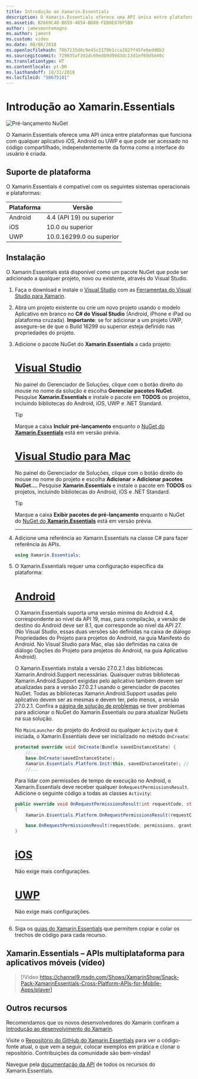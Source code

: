 ```yaml
---
title: Introdução ao Xamarin.Essentials
description: O Xamarin.Essentials oferece uma API única entre plataformas que funciona com qualquer aplicativo iOS, Android ou UWP e que pode ser acessado no código compartilhado, independentemente da forma como a interface do usuário é criada.
ms.assetid: B2669C48-B659-4854-BD80-FEB0E876F5B9
author: jamesmontemagno
ms.author: jamont
ms.custom: video
ms.date: 08/08/2018
ms.openlocfilehash: 78b7235d8c9e45c2179b1cca2827f45fe6edd8b2
ms.sourcegitcommit: 729035af392dc60edb9d99d3dc13d1ef69d5e46c
ms.translationtype: HT
ms.contentlocale: pt-BR
ms.lasthandoff: 10/31/2018
ms.locfileid: "50675101"
---
```

# <a name="get-started-with-xamarinessentials"></a>Introdução ao Xamarin.Essentials

![Pré-lançamento NuGet](~/media/shared/pre-release.png)

O Xamarin.Essentials oferece uma API única entre plataformas que funciona com qualquer aplicativo iOS, Android ou UWP e que pode ser acessado no código compartilhado, independentemente da forma como a interface do usuário é criada.

## <a name="platform-support"></a>Suporte de plataforma

O Xamarin.Essentials é compatível com os seguintes sistemas operacionais e plataformas:

| Plataforma | Versão |
| --- | --- |
| Android | 4.4 (API 19) ou superior |
| iOS |10.0 ou superior |
| UWP | 10.0.16299.0 ou superior |

## <a name="installation"></a>Instalação

O Xamarin.Essentials está disponível como um pacote NuGet que pode ser adicionado a qualquer projeto, novo ou existente, através do Visual Studio.

1. Faça o download e instale o [Visual Studio](http://visualstudio.com) com as [Ferramentas do Visual Studio para Xamarin](~/cross-platform/get-started/installation/index.md).

2. Abra um projeto existente ou crie um novo projeto usando o modelo Aplicativo em branco no **C# do Visual Studio** (Android, iPhone e iPad ou plataforma cruzada). **Importante**: se for adicionar a um projeto UWP, assegure-se de que o Build 16299 ou superior esteja definido nas propriedades do projeto.

3. Adicione o pacote NuGet do **Xamarin.Essentials** a cada projeto:

    # <a name="visual-studiotabwindows"></a>[Visual Studio](#tab/windows)

    No painel do Gerenciador de Soluções, clique com o botão direito do mouse no nome da solução e escolha **Gerenciar pacotes NuGet**. Pesquise **Xamarin.Essentials** e instale o pacote em **TODOS** os projetos, incluindo bibliotecas do Android, iOS, UWP e .NET Standard.

    > [!TIP]
    > Marque a caixa **Incluir pré-lançamento** enquanto o [NuGet do **Xamarin.Essentials**](https://www.nuget.org/packages/Xamarin.Essentials) está em versão prévia.

    # <a name="visual-studio-for-mactabmacos"></a>[Visual Studio para Mac](#tab/macos)

    No painel do Gerenciador de Soluções, clique com o botão direito do mouse no nome do projeto e escolha **Adicionar > Adicionar pacotes NuGet...**. Pesquise **Xamarin.Essentials** e instale o pacote em **TODOS** os projetos, incluindo bibliotecas do Android, iOS e .NET Standard.

    > [!TIP]
    > Marque a caixa **Exibir pacotes de pré-lançamento** enquanto o NuGet do [NuGet do **Xamarin.Essentials**](https://www.nuget.org/packages/Xamarin.Essentials) está em versão prévia.

    -----

4. Adicione uma referência ao Xamarin.Essentials na classe C# para fazer referência às APIs.

    ```csharp
    using Xamarin.Essentials;
    ```

5. O Xamarin.Essentials requer uma configuração específica da plataforma:

    # <a name="androidtabandroid"></a>[Android](#tab/android)

    O Xamarin.Essentials suporta uma versão mínima do Android 4.4, correspondente ao nível da API 19, mas, para compilação, a versão de destino do Android deve ser 8.1, que corresponde ao nível da API 27. (No Visual Studio, essas duas versões são definidas na caixa de diálogo Propriedades do Projeto para projetos do Android, na guia Manifesto do Android. No Visual Studio para Mac, elas são definidas na caixa de diálogo Opções do Projeto para projetos do Android, na guia Aplicativo Android). 

    O Xamarin.Essentials instala a versão 27.0.2.1 das bibliotecas Xamarin.Android.Support necessárias. Quaisquer outras bibliotecas Xamarin.Android.Support exigidas pelo aplicativo também devem ser atualizadas para a versão 27.0.2.1 usando o gerenciador de pacotes NuGet. Todas as bibliotecas Xamarin.Android.Support usadas pelo aplicativo devem ser as mesmas e devem ter, pelo menos, a versão 27.0.2.1. Confira a [página de solução de problemas](troubleshooting.md) se tiver problemas para adicionar o NuGet do Xamarin.Essentials ou para atualizar NuGets na sua solução.

    No `MainLauncher` do projeto do Android ou qualquer `Activity` que é iniciada, o Xamarin.Essentials deve ser inicializado no método `OnCreate`:

    ```csharp
    protected override void OnCreate(Bundle savedInstanceState) {
        //...
        base.OnCreate(savedInstanceState);
        Xamarin.Essentials.Platform.Init(this, savedInstanceState); // add this line to your code
        //...
    ```

    Para lidar com permissões de tempo de execução no Android, o Xamarin.Essentials deve receber qualquer `OnRequestPermissionsResult`. Adicione o seguinte código a todas as classes `Activity`:

    ```csharp
    public override void OnRequestPermissionsResult(int requestCode, string[] permissions, [GeneratedEnum] Android.Content.PM.Permission[] grantResults)
    {
        Xamarin.Essentials.Platform.OnRequestPermissionsResult(requestCode, permissions, grantResults);

        base.OnRequestPermissionsResult(requestCode, permissions, grantResults);
    }
    ```

    # <a name="iostabios"></a>[iOS](#tab/ios)

    Não exige mais configurações.

    # <a name="uwptabuwp"></a>[UWP](#tab/uwp)

    Não exige mais configurações.

    -----

6. Siga os [guias do Xamarin.Essentials](index.md) que permitem copiar e colar os trechos de código para cada recurso.

## <a name="xamarinessentials---cross-platform-apis-for-mobile-apps-video"></a>Xamarin.Essentials – APIs multiplataforma para aplicativos móveis (vídeo)

> [!Video https://channel9.msdn.com/Shows/XamarinShow/Snack-Pack-XamarinEssentials-Cross-Platform-APIs-for-Mobile-Apps/player]

## <a name="other-resources"></a>Outros recursos

Recomendamos que os novos desenvolvedores do Xamarin confiram a [Introdução ao desenvolvimento do Xamarin](~/cross-platform/getting-started/index.md).

Visite o [Repositório do GitHub do Xamarin.Essentials](http://github.com/xamarin/Essentials) para ver o código-fonte atual, o que vem a seguir, colocar exemplos em prática e clonar o repositório. Contribuições da comunidade são bem-vindas!

Navegue pela [documentação da API](xref:Xamarin.Essentials) de todos os recursos do Xamarin.Essentials.
